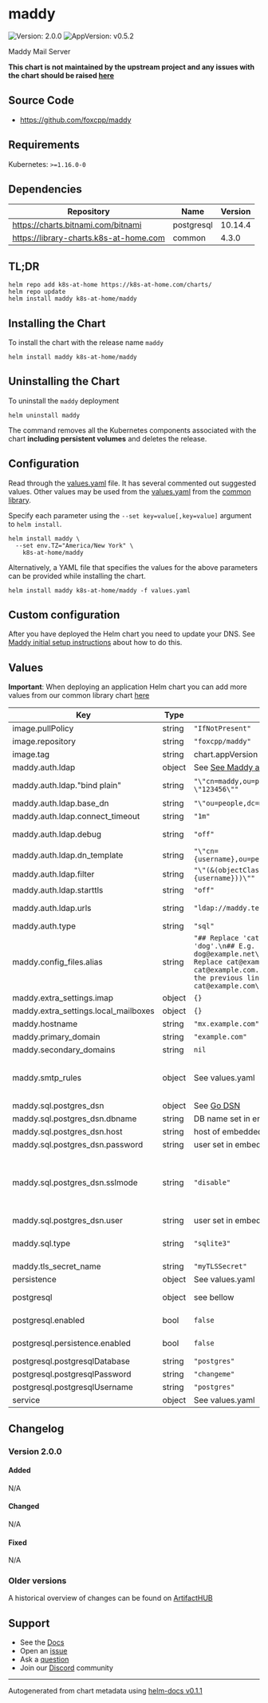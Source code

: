 # maddy

![Version: 2.0.0](https://img.shields.io/badge/Version-2.0.0-informational?style=flat-square) ![AppVersion: v0.5.2](https://img.shields.io/badge/AppVersion-v0.5.2-informational?style=flat-square)

Maddy Mail Server

**This chart is not maintained by the upstream project and any issues with the chart should be raised [here](https://github.com/k8s-at-home/charts/issues/new/choose)**

## Source Code

* <https://github.com/foxcpp/maddy>

## Requirements

Kubernetes: `>=1.16.0-0`

## Dependencies

| Repository | Name | Version |
|------------|------|---------|
| https://charts.bitnami.com/bitnami | postgresql | 10.14.4 |
| https://library-charts.k8s-at-home.com | common | 4.3.0 |

## TL;DR

```console
helm repo add k8s-at-home https://k8s-at-home.com/charts/
helm repo update
helm install maddy k8s-at-home/maddy
```

## Installing the Chart

To install the chart with the release name `maddy`

```console
helm install maddy k8s-at-home/maddy
```

## Uninstalling the Chart

To uninstall the `maddy` deployment

```console
helm uninstall maddy
```

The command removes all the Kubernetes components associated with the chart **including persistent volumes** and deletes the release.

## Configuration

Read through the [values.yaml](./values.yaml) file. It has several commented out suggested values.
Other values may be used from the [values.yaml](https://github.com/k8s-at-home/library-charts/tree/main/charts/stable/common/values.yaml) from the [common library](https://github.com/k8s-at-home/library-charts/tree/main/charts/stable/common).

Specify each parameter using the `--set key=value[,key=value]` argument to `helm install`.

```console
helm install maddy \
  --set env.TZ="America/New York" \
    k8s-at-home/maddy
```

Alternatively, a YAML file that specifies the values for the above parameters can be provided while installing the chart.

```console
helm install maddy k8s-at-home/maddy -f values.yaml
```

## Custom configuration

After you have deployed the Helm chart you need to update your DNS. See
[Maddy initial setup instructions](https://maddy.email/tutorials/setting-up/)
about how to do this.

## Values

**Important**: When deploying an application Helm chart you can add more values from our common library chart [here](https://github.com/k8s-at-home/library-charts/tree/main/charts/stable/common)

| Key | Type | Default | Description |
|-----|------|---------|-------------|
| image.pullPolicy | string | `"IfNotPresent"` | image pull policy |
| image.repository | string | `"foxcpp/maddy"` | image repository |
| image.tag | string | chart.appVersion | image tag |
| maddy.auth.ldap | object | See [See Maddy auth](https://maddy.email/man/_generated_maddy-auth.5/#configuration-directives_5) | If type is ldap the following options are required |
| maddy.auth.ldap."bind plain" | string | `"\"cn=maddy,ou=people,dc=maddy,dc=test\" \"123456\""` | Specify initial bind credentials. Not required ('bind off') if DN template is used. |
| maddy.auth.ldap.base_dn | string | `"\"ou=people,dc=maddy,dc=test\""` | Specify base_dn to lookup DN. |
| maddy.auth.ldap.connect_timeout | string | `"1m"` | Timeout for initial connection to the directory server. |
| maddy.auth.ldap.debug | string | `"off"` | Enable verbose logging. You don't need that unless you are reporting a bug. |
| maddy.auth.ldap.dn_template | string | `"\"cn={username},ou=people,dc=maddy,dc=test\""` | Specify DN template to skip lookup. |
| maddy.auth.ldap.filter | string | `"\"(&(objectClass=posixAccount)(uid={username}))\""` | Specify filter to lookup DN. |
| maddy.auth.ldap.starttls | string | `"off"` | Whether to upgrade connection to TLS using STARTTLS. |
| maddy.auth.ldap.urls | string | `"ldap://maddy.test:389"` | URLs of the directory servers to use. First available server is used - no load-balancing is done. |
| maddy.auth.type | string | `"sql"` | Where to store authorised users. Valid values are `sql` and `ldap` |
| maddy.config_files.alias | string | `"## Replace 'cat' with any domain to 'dog'.\n## E.g. cat@example.net -> dog@example.net\n# cat: dog\n\n## Replace cat@example.org with cat@example.com.\n## Takes priority over the previous line.\n#cat@example.org: cat@example.com\n"` | Alias file used in smtp_rule See [alias examples](https://maddy.email/man/_generated_maddy-filters.5/). |
| maddy.extra_settings.imap | object | `{}` | Additional settings for imap backend |
| maddy.extra_settings.local_mailboxes | object | `{}` | Additional settings for local_mailboxes storage |
| maddy.hostname | string | `"mx.example.com"` | Hostname the service will listen to (incoming SMTP and IMAP) |
| maddy.primary_domain | string | `"example.com"` | Primary domain - will be included in SMTP protocol |
| maddy.secondary_domains | string | `nil` | Space separated list of additional domains this server handles |
| maddy.smtp_rules | object | See values.yaml | The main part of the configuration - rules for the smtp pipelines. You can define multiple blocks. Content comes from the chart when setting `file` (see files/smtp_rules folder) and/or the custom block |
| maddy.sql.postgres_dsn | object | See [Go DSN](https://pkg.go.dev/github.com/lib/pq?utm_source=godoc#hdr-Connection_String_Parameters) | If type is postgres configure the Data Source Name (DSN) |
| maddy.sql.postgres_dsn.dbname | string | DB name set in embedded postgres chart | The name of the DB |
| maddy.sql.postgres_dsn.host | string | host of embedded postgres chart | The host to connect to |
| maddy.sql.postgres_dsn.password | string | user set in embedded postgres chart | The DB user password |
| maddy.sql.postgres_dsn.sslmode | string | `"disable"` | SSL model for the DB disable - No SSL require - Always SSL (skip verification) verify-ca - Always SSL (verify that the certificate presented by the             server was signed by a trusted CA) verify-full - Always SSL (verify that the certification presented by               the server was signed by a trusted CA and the server host name               matches the one in the certificate) |
| maddy.sql.postgres_dsn.user | string | user set in embedded postgres chart | The DB user |
| maddy.sql.type | string | `"sqlite3"` | DB type to use. Supported are `sqlite3` and `postgres` Database is used to store IMAP indexes and (when not using LDAP) authorized users |
| maddy.tls_secret_name | string | `"myTLSSecret"` | name of K8S secret containing the cert and key to use by maddy. |
| persistence | object | See values.yaml | Configure persistence settings for the chart under this key. |
| postgresql | object | see bellow | Bitnami postgres chart. For more options see https://github.com/bitnami/charts/tree/master/bitnami/postgresql |
| postgresql.enabled | bool | `false` | Enable if you want to use the embedded postgresql chart (not neeeded if you use your own postgres DB). |
| postgresql.persistence.enabled | bool | `false` | if database is stored to a PVC. Set to true when you are done testing. |
| postgresql.postgresqlDatabase | string | `"postgres"` | Postgres database password |
| postgresql.postgresqlPassword | string | `"changeme"` | Postgres database password |
| postgresql.postgresqlUsername | string | `"postgres"` | Postgres database user name |
| service | object | See values.yaml | Configures service settings for the chart. |

## Changelog

### Version 2.0.0

#### Added

N/A

#### Changed

N/A

#### Fixed

N/A

### Older versions

A historical overview of changes can be found on [ArtifactHUB](https://artifacthub.io/packages/helm/k8s-at-home/maddy?modal=changelog)

## Support

- See the [Docs](https://docs.k8s-at-home.com/our-helm-charts/getting-started/)
- Open an [issue](https://github.com/k8s-at-home/charts/issues/new/choose)
- Ask a [question](https://github.com/k8s-at-home/organization/discussions)
- Join our [Discord](https://discord.gg/sTMX7Vh) community

----------------------------------------------
Autogenerated from chart metadata using [helm-docs v0.1.1](https://github.com/k8s-at-home/helm-docs/releases/v0.1.1)
